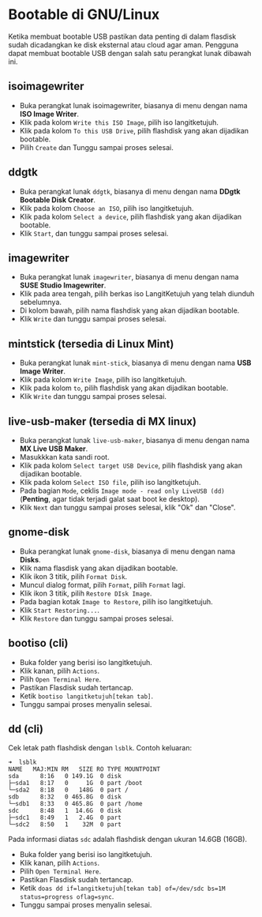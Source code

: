 # Bootable di GNU/Linux

Ketika membuat bootable USB pastikan data penting di dalam flasdisk sudah dicadangkan ke disk eksternal atau cloud agar aman.
Pengguna dapat membuat bootable USB dengan salah satu perangkat lunak dibawah ini.

## isoimagewriter

- Buka perangkat lunak isoimagewriter, biasanya di menu dengan nama **ISO Image Writer**.
- Klik pada kolom `Write this ISO Image`, pilih iso langitketujuh.
- Klik pada kolom `To this USB Drive`, pilih flashdisk yang akan dijadikan bootable.
- Pilih `Create` dan Tunggu sampai proses selesai.

## ddgtk

- Buka perangkat lunak `ddgtk`, biasanya di menu dengan nama **DDgtk Bootable Disk Creator**.
- Klik pada kolom `Choose an ISO`, pilih iso langitketujuh.
- Klik pada kolom `Select a device`, pilih flashdisk yang akan dijadikan bootable.
- Klik `Start`, dan tunggu sampai proses selesai.

## imagewriter

- Buka perangkat lunak `imagewriter`, biasanya di menu dengan nama **SUSE Studio Imagewriter**.
- Klik pada area tengah, pilih berkas iso LangitKetujuh yang telah diunduh sebelumnya.
- Di kolom bawah, pilih nama flashdisk yang akan dijadikan bootable.
- Klik `Write` dan tunggu sampai proses selesai.

## mintstick (tersedia di Linux Mint)

- Buka perangkat lunak `mint-stick`, biasanya di menu dengan nama **USB Image Writer**.
- Klik pada kolom `Write Image`, pilih iso langitketujuh.
- Klik pada kolom `to`, pilih flashdisk yang akan dijadikan bootable.
- Klik `Write` dan tunggu sampai proses selesai.

## live-usb-maker (tersedia di MX linux)

- Buka perangkat lunak `live-usb-maker`, biasanya di menu dengan nama **MX Live USB Maker**.
- Masukkkan kata sandi root.
- Klik pada kolom `Select target USB Device`, pilih flashdisk yang akan dijadikan bootable.
- Klik pada kolom `Select ISO file`, pilih iso langitketujuh.
- Pada bagian `Mode`, ceklis `Image mode - read only LiveUSB (dd)` (**Penting**, agar tidak terjadi galat saat boot ke desktop).
- Klik `Next` dan tunggu sampai proses selesai, klik "Ok" dan "Close".

## gnome-disk

- Buka perangkat lunak `gnome-disk`, biasanya di menu dengan nama **Disks**.
- Klik nama flasdisk yang akan dijadikan bootable.
- Klik ikon 3 titik, pilih `Format Disk`.
- Muncul dialog format, pilih `Format`, pilih `Format` lagi.
- Klik ikon 3 titik, pilih `Restore DIsk Image`.
- Pada bagian kotak `Image to Restore`, pilih iso langitketujuh.
- Klik `Start Restoring...`.
- Klik `Restore` dan tunggu sampai proses selesai.

## bootiso (cli)

- Buka folder yang berisi iso langitketujuh.
- Klik kanan, pilih `Actions`.
- Pilih `Open Terminal Here`.
- Pastikan Flasdisk sudah tertancap.
- Ketik `bootiso langitketujuh[tekan tab]`.
- Tunggu sampai proses menyalin selesai.

## dd (cli)
Cek letak path flashdisk dengan `lsblk`.
Contoh keluaran:

```
➜  lsblk
NAME   MAJ:MIN RM   SIZE RO TYPE MOUNTPOINT
sda      8:16   0 149.1G  0 disk 
├─sda1   8:17   0     1G  0 part /boot
└─sda2   8:18   0   148G  0 part /
sdb      8:32   0 465.8G  0 disk 
└─sdb1   8:33   0 465.8G  0 part /home
sdc      8:48   1  14.6G  0 disk 
├─sdc1   8:49   1   2.4G  0 part 
└─sdc2   8:50   1    32M  0 part
```

Pada informasi diatas `sdc` adalah flashdisk dengan ukuran 14.6GB (16GB).

- Buka folder yang berisi iso langitketujuh.
- Klik kanan, pilih `Actions`.
- Pilih `Open Terminal Here`.
- Pastikan Flasdisk sudah tertancap.
- Ketik `doas dd if=langitketujuh[tekan tab] of=/dev/sdc bs=1M status=progress oflag=sync`.
- Tunggu sampai proses menyalin selesai.
